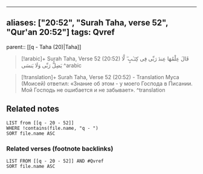 
---
aliases: ["20:52", "Surah Taha, verse 52", "Qur'an 20:52"]
tags: Qvref
---

parent:: [[q - Taha (20)|Taha]]

> [!arabic]+ Surah Taha, Verse 52 (20:52)
> <span class="quran-arabic">قَالَ عِلْمُهَا عِندَ رَبِّى فِى كِتَـٰبٍ ۖ لَّا يَضِلُّ رَبِّى وَلَا يَنسَى</span>
^arabic

> [!translation]+ Surah Taha, Verse 52 (20:52) - Translation
> Муса (Моисей) ответил: «Знание об этом - у моего Господа в Писании. Мой Господь не ошибается и не забывает».
^translation



## Related notes
```dataview
LIST from [[q - 20 - 52]]
WHERE !contains(file.name, "q - ")
SORT file.name ASC
```

### Related verses (footnote backlinks)
```dataview
LIST FROM [[q - 20 - 52]] AND #Qvref
SORT file.name ASC
```

